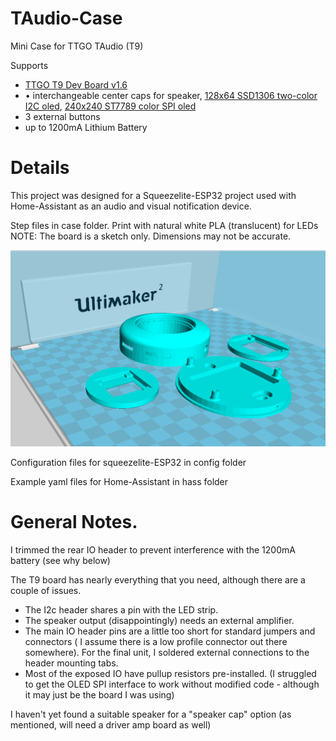 # TAudio-Case
Mini Case for TTGO TAudio (T9)

Supports
- [TTGO T9 Dev Board v1.6](http://www.lilygo.cn/prod_view.aspx?TypeId=50033&Id=1104&FId=t3:50033:3)
- •	interchangeable center caps for speaker, [128x64 SSD1306 two-color I2C oled](https://www.amazon.com/gp/product/B072Q2X2LL), [240x240 ST7789 color SPI oled](https://www.amazon.com/gp/product/B08FB77YY2)
- 3 external buttons
- up to 1200mA Lithium Battery

# Details
This project was designed for a Squeezelite-ESP32 project used with Home-Assistant as an audio and visual notification device.

Step files in case folder.  Print with natural white PLA (translucent) for LEDs
NOTE:  The board is a sketch only.  Dimensions may not be accurate.

![Case Model](case/t_player.png)


Configuration files for squeezelite-ESP32 in config folder

Example yaml files for Home-Assistant in hass folder

# General Notes.
I trimmed the rear IO header to prevent interference with the 1200mA battery (see why below)

The T9 board has nearly everything that you need, although there are a couple of issues.
- The I2c header shares a pin with the LED strip.
- The speaker output (disappointingly) needs an external amplifier.    
-  The main IO header pins are a little too short for standard jumpers and connectors ( I assume there is a low profile connector out there somewhere). For the final unit, I soldered  external connections to the header mounting tabs.
-  Most of the exposed IO have pullup resistors pre-installed. (I struggled to get the OLED SPI interface to work without modified code - although it may just be the board I was using)

I haven't yet found a suitable speaker for a "speaker cap" option (as mentioned, will need a driver amp board as well)
